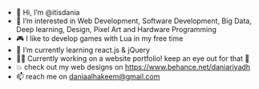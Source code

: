 - 👋 Hi, I’m @itisdania
- 👀 I’m interested in Web Development, Software Development, Big Data, Deep learning, Design, Pixel Art and Hardware Programming 
- :video_game: I like to develop games with Lua in my free time
- 🌱 I’m currently learning react.js & jQuery
- :woman_technologist: Currently working on a website portfolio! keep an eye out for that 👀
- :boom: check out my web designs on https://www.behance.net/daniariyadh
- 📫 reach me on daniaalhakeem@gmail.com

<!---
itisdania/itisdania is a ✨ special ✨ repository because its `README.md` (this file) appears on your GitHub profile.
You can click the Preview link to take a look at your changes.
--->
